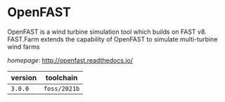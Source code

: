 # OpenFAST

OpenFAST is a wind turbine simulation tool which builds on FAST v8. FAST.Farm extends the capability of OpenFAST to simulate multi-turbine wind farms

*homepage*: <http://openfast.readthedocs.io/>

version | toolchain
--------|----------
``3.0.0`` | ``foss/2021b``
